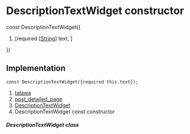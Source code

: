 
<div>

# DescriptionTextWidget constructor

</div>


const DescriptionTextWidget({

1.  [required
    [[String](https://api.flutter.dev/flutter/dart-core/String-class.md)]
    text, ]

})



## Implementation

``` language-dart
const DescriptionTextWidget({required this.text});
```







1.  [talawa](../../index.md)
2.  [post_detailed_page](../../widgets_post_detailed_page/)
3.  [DescriptionTextWidget](../../widgets_post_detailed_page/DescriptionTextWidget-class.md)
4.  DescriptionTextWidget const constructor

##### DescriptionTextWidget class







